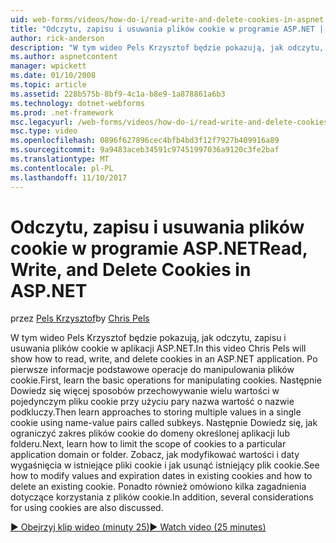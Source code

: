 ```yaml
---
uid: web-forms/videos/how-do-i/read-write-and-delete-cookies-in-aspnet
title: "Odczytu, zapisu i usuwania plików cookie w programie ASP.NET | Dokumentacja firmy Microsoft"
author: rick-anderson
description: "W tym wideo Pels Krzysztof będzie pokazują, jak odczytu, zapisu i usuwania plików cookie w aplikacji ASP.NET. Po pierwsze Dowiedz się więcej podstawowych operacji do manipulowania cooki..."
ms.author: aspnetcontent
manager: wpickett
ms.date: 01/10/2008
ms.topic: article
ms.assetid: 228b575b-8bf9-4c1a-b8e9-1a878861a6b3
ms.technology: dotnet-webforms
ms.prod: .net-framework
msc.legacyurl: /web-forms/videos/how-do-i/read-write-and-delete-cookies-in-aspnet
msc.type: video
ms.openlocfilehash: 0896f627896cec4bfb4bd3f12f7927b409916a89
ms.sourcegitcommit: 9a9483aceb34591c97451997036a9120c3fe2baf
ms.translationtype: MT
ms.contentlocale: pl-PL
ms.lasthandoff: 11/10/2017
---
```

<a name="read-write-and-delete-cookies-in-aspnet"></a><span data-ttu-id="a6437-104">Odczytu, zapisu i usuwania plików cookie w programie ASP.NET</span><span class="sxs-lookup"><span data-stu-id="a6437-104">Read, Write, and Delete Cookies in ASP.NET</span></span>
====================
<span data-ttu-id="a6437-105">przez [Pels Krzysztof](https://twitter.com/chrispels)</span><span class="sxs-lookup"><span data-stu-id="a6437-105">by [Chris Pels](https://twitter.com/chrispels)</span></span>

<span data-ttu-id="a6437-106">W tym wideo Pels Krzysztof będzie pokazują, jak odczytu, zapisu i usuwania plików cookie w aplikacji ASP.NET.</span><span class="sxs-lookup"><span data-stu-id="a6437-106">In this video Chris Pels will show how to read, write, and delete cookies in an ASP.NET application.</span></span> <span data-ttu-id="a6437-107">Po pierwsze informacje podstawowe operacje do manipulowania plików cookie.</span><span class="sxs-lookup"><span data-stu-id="a6437-107">First, learn the basic operations for manipulating cookies.</span></span> <span data-ttu-id="a6437-108">Następnie Dowiedz się więcej sposobów przechowywanie wielu wartości w pojedynczym pliku cookie przy użyciu pary nazwa wartość o nazwie podkluczy.</span><span class="sxs-lookup"><span data-stu-id="a6437-108">Then learn approaches to storing multiple values in a single cookie using name-value pairs called subkeys.</span></span> <span data-ttu-id="a6437-109">Następnie Dowiedz się, jak ograniczyć zakres plików cookie do domeny określonej aplikacji lub folderu.</span><span class="sxs-lookup"><span data-stu-id="a6437-109">Next, learn how to limit the scope of cookies to a particular application domain or folder.</span></span> <span data-ttu-id="a6437-110">Zobacz, jak modyfikować wartości i daty wygaśnięcia w istniejące pliki cookie i jak usunąć istniejący plik cookie.</span><span class="sxs-lookup"><span data-stu-id="a6437-110">See how to modify values and expiration dates in existing cookies and how to delete an existing cookie.</span></span> <span data-ttu-id="a6437-111">Ponadto również omówiono kilka zagadnienia dotyczące korzystania z plików cookie.</span><span class="sxs-lookup"><span data-stu-id="a6437-111">In addition, several considerations for using cookies are also discussed.</span></span>

[<span data-ttu-id="a6437-112">&#9654; Obejrzyj klip wideo (minuty 25)</span><span class="sxs-lookup"><span data-stu-id="a6437-112">&#9654; Watch video (25 minutes)</span></span>](https://channel9.msdn.com/Blogs/ASP-NET-Site-Videos/read-write-and-delete-cookies-in-aspnet)
